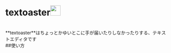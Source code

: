 # textoaster<img src="https://user-images.githubusercontent.com/57828948/83400659-36a60900-a43e-11ea-8099-067a4990b15a.png" width=32>
<br>
**textoaster**はちょっとかゆいとこに手が届いたりしなかったりする、テキストエディタです
<br>
##使い方
